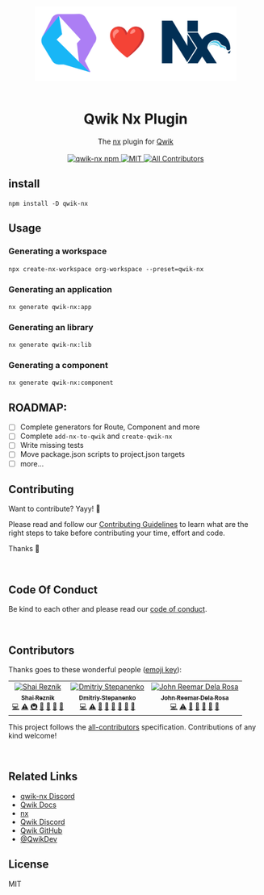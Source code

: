 <p align="center">
  <br/>
  <img width="400" src="./assets/qwik-nx.png" alt="qwik loves nx ">
  <br/>
  <br/>
</p>

<h1 align='center'>Qwik Nx Plugin</h1>

<div align='center'>
  The <a href='https://nx.dev/'>nx</a> plugin for <a href='https://qwik.builder.io/'>Qwik</a>
  <br><br>

  <a href='https://img.shields.io/npm/v/qwik-nx?label=npm%20version'>
  <img src='https://img.shields.io/npm/v/qwik-nx?label=npm%20version' alt='qwik-nx npm'>
  </a>
  <a href='https://opensource.org/licenses/MIT'>
  <img src='https://img.shields.io/badge/License-MIT-green.svg' alt='MIT'>
  </a>
  <a href='#contributors'>
  <img src='https://img.shields.io/badge/all_contributors-3-green.svg?style=flat-square' alt='All Contributors'>
  </a>

</div>

## install

```
npm install -D qwik-nx
```

## Usage

### Generating a workspace

```
npx create-nx-workspace org-workspace --preset=qwik-nx
```

### Generating an application

```
nx generate qwik-nx:app
```

### Generating an library

```
nx generate qwik-nx:lib
```

### Generating a component

```
nx generate qwik-nx:component
```

## ROADMAP:

- [ ] Complete generators for Route, Component and more
- [ ] Complete `add-nx-to-qwik` and `create-qwik-nx`
- [ ] Write missing tests
- [ ] Move package.json scripts to project.json targets
- [ ] more...

## Contributing

Want to contribute? Yayy! 🎉

Please read and follow our [Contributing Guidelines](CONTRIBUTING.md) to learn what are the right steps to take before contributing your time, effort and code.

Thanks 🙏

<br/>

## Code Of Conduct

Be kind to each other and please read our [code of conduct](CODE_OF_CONDUCT.md).

<br/>

## Contributors

Thanks goes to these wonderful people ([emoji key](https://allcontributors.org/docs/en/emoji-key)):

<!-- ALL-CONTRIBUTORS-LIST:START - Do not remove or modify this section -->
<!-- prettier-ignore-start -->
<!-- markdownlint-disable -->
<table>
  <tbody>
    <tr>
      <td align="center"><a href="https://hirez.io/?utm_source=github&utm_medium=link&utm_campaign=qwik-nx"><img src="https://avatars1.githubusercontent.com/u/1430726?v=4?s=100" width="100px;" alt="Shai Reznik"/><br /><sub><b>Shai Reznik</b></sub></a><br /><a href="https://github.com/qwikifiers/qwik-nx/commits?author=shairez" title="Code">💻</a> <a href="https://github.com/qwikifiers/qwik-nx/commits?author=shairez" title="Tests">⚠️</a> <a href="#infra-shairez" title="Infrastructure (Hosting, Build-Tools, etc)">🚇</a> <a href="https://github.com/qwikifiers/qwik-nx/commits?author=shairez" title="Documentation">📖</a> <a href="#maintenance-shairez" title="Maintenance">🚧</a> <a href="https://github.com/qwikifiers/qwik-nx/pulls?q=is%3Apr+reviewed-by%3Ashairez" title="Reviewed Pull Requests">👀</a> <a href="#ideas-shairez" title="Ideas, Planning, & Feedback">🤔</a></td>
      <td align="center"><a href="https://github.com/dmitry-stepanenko"><img src="https://avatars.githubusercontent.com/u/33101123?v=4?s=100" width="100px;" alt="Dmitriy Stepanenko"/><br /><sub><b>Dmitriy Stepanenko</b></sub></a><br /><a href="https://github.com/qwikifiers/qwik-nx/commits?author=dmitry-stepanenko" title="Code">💻</a> <a href="https://github.com/qwikifiers/qwik-nx/commits?author=dmitry-stepanenko" title="Tests">⚠️</a> <a href="https://github.com/qwikifiers/qwik-nx/issues?q=author%3Admitry-stepanenko" title="Bug reports">🐛</a> <a href="https://github.com/qwikifiers/qwik-nx/commits?author=dmitry-stepanenko" title="Documentation">📖</a> <a href="#ideas-dmitry-stepanenko" title="Ideas, Planning, & Feedback">🤔</a> <a href="#maintenance-dmitry-stepanenko" title="Maintenance">🚧</a> <a href="#projectManagement-dmitry-stepanenko" title="Project Management">📆</a> <a href="https://github.com/qwikifiers/qwik-nx/pulls?q=is%3Apr+reviewed-by%3Admitry-stepanenko" title="Reviewed Pull Requests">👀</a></td>
      <td align="center"><a href="https://github.com/reemardelarosa"><img src="https://avatars.githubusercontent.com/u/4918140?v=4?s=100" width="100px;" alt="John Reemar Dela Rosa"/><br /><sub><b>John Reemar Dela Rosa</b></sub></a><br /><a href="https://github.com/qwikifiers/qwik-nx/commits?author=reemardelarosa" title="Code">💻</a> <a href="https://github.com/qwikifiers/qwik-nx/commits?author=reemardelarosa" title="Tests">⚠️</a> <a href="https://github.com/qwikifiers/qwik-nx/issues?q=author%3Areemardelarosa" title="Bug reports">🐛</a> <a href="https://github.com/qwikifiers/qwik-nx/commits?author=reemardelarosa" title="Documentation">📖</a> <a href="#ideas-reemardelarosa" title="Ideas, Planning, & Feedback">🤔</a> <a href="#maintenance-reemardelarosa" title="Maintenance">🚧</a> <a href="https://github.com/qwikifiers/qwik-nx/pulls?q=is%3Apr+reviewed-by%3Areemardelarosa" title="Reviewed Pull Requests">👀</a></td>
    </tr>
  </tbody>
</table>

<!-- markdownlint-restore -->
<!-- prettier-ignore-end -->

<!-- ALL-CONTRIBUTORS-LIST:END -->

This project follows the [all-contributors](https://github.com/all-contributors/all-contributors) specification. Contributions of any kind welcome!

<br/>

## Related Links

- [qwik-nx Discord](https://discord.gg/g6CYVAcDxf)
- [Qwik Docs](https://qwik.builder.io/)
- [nx](https://nx.dev/)
- [Qwik Discord](https://qwik.builder.io/chat)
- [Qwik GitHub](https://github.com/BuilderIO/qwik)
- [@QwikDev](https://twitter.com/QwikDev)

## License

MIT

